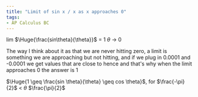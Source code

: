 ```yaml
---
title: "Limit of sin x / x as x approaches 0"
tags:
- AP Calculus BC
---
```


lim $\Huge{\frac{sin\theta}{\theta}}$ = 1
$\theta$ -> 0

The way I think about it as that we are never hitting zero, a limit is something we are approaching but not hitting, and if we plug in 0.0001 and -0.0001 we get values that are close to hence and that's why when the limit approaches 0 the answer is 1

$\Huge{1 \geq \frac{sin \theta}{\theta}  \geq cos \theta}$, for $\frac{-\pi}{2}$ < $\theta$ $\frac{\pi}{2}$ 

